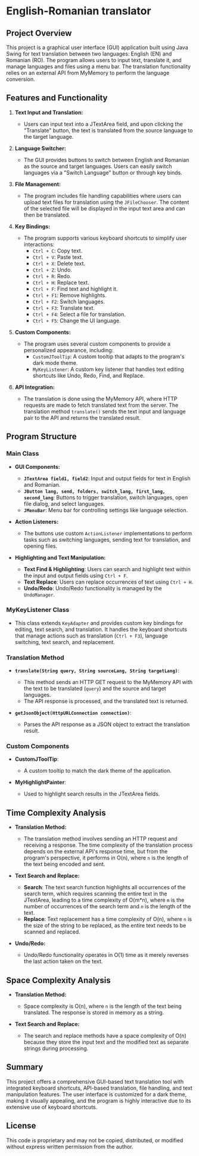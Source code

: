 # English-Romanian translator

## Project Overview

This project is a graphical user interface (GUI) application built using Java Swing for text translation between two languages: English (EN) and Romanian (RO). The program allows users to input text, translate it, and manage languages and files using a menu bar. The translation functionality relies on an external API from MyMemory to perform the language conversion.

## Features and Functionality
1. **Text Input and Translation:**
   - Users can input text into a JTextArea field, and upon clicking the "Translate" button, the text is translated from the source language to the target language.
   
2. **Language Switcher:**
   - The GUI provides buttons to switch between English and Romanian as the source and target languages. Users can easily switch languages via a "Switch Language" button or through key binds.

3. **File Management:**
   - The program includes file handling capabilities where users can upload text files for translation using the `JFileChooser`. The content of the selected file will be displayed in the input text area and can then be translated.

4. **Key Bindings:**
   - The program supports various keyboard shortcuts to simplify user interactions:
     - `Ctrl + C`: Copy text.
     - `Ctrl + V`: Paste text.
     - `Ctrl + X`: Delete text.
     - `Ctrl + Z`: Undo.
     - `Ctrl + R`: Redo.
     - `Ctrl + H`: Replace text.
     - `Ctrl + F`: Find text and highlight it.
     - `Ctrl + F1`: Remove highlights.
     - `Ctrl + F2`: Switch languages.
     - `Ctrl + F3`: Translate text.
     - `Ctrl + F4`: Select a file for translation.
     - `Ctrl + F5`: Change the UI language.

5. **Custom Components:**
   - The program uses several custom components to provide a personalized appearance, including:
     - `CustomJToolTip`: A custom tooltip that adapts to the program's dark mode theme.
     - `MyKeyListener`: A custom key listener that handles text editing shortcuts like Undo, Redo, Find, and Replace.

6. **API Integration:**
   - The translation is done using the MyMemory API, where HTTP requests are made to fetch translated text from the server. The translation method `translate()` sends the text input and language pair to the API and returns the translated result.

## Program Structure

### Main Class
- **GUI Components:**
  - **`JTextArea field1, field2`**: Input and output fields for text in English and Romanian.
  - **`JButton lang, send, folders, switch_lang, first_lang, second_lang`**: Buttons to trigger translation, switch languages, open file dialog, and select languages.
  - **`JMenuBar`**: Menu bar for controlling settings like language selection.
  
- **Action Listeners:**
  - The buttons use custom `ActionListener` implementations to perform tasks such as switching languages, sending text for translation, and opening files.

- **Highlighting and Text Manipulation:**
  - **Text Find & Highlighting**: Users can search and highlight text within the input and output fields using `Ctrl + F`.
  - **Text Replace**: Users can replace occurrences of text using `Ctrl + H`.
  - **Undo/Redo**: Undo/Redo functionality is managed by the `UndoManager`.

### MyKeyListener Class
- This class extends `KeyAdapter` and provides custom key bindings for editing, text search, and translation. It handles the keyboard shortcuts that manage actions such as translation (`Ctrl + F3`), language switching, text search, and replacement.

### Translation Method
- **`translate(String query, String sourceLang, String targetLang)`**: 
  - This method sends an HTTP GET request to the MyMemory API with the text to be translated (`query`) and the source and target languages.
  - The API response is processed, and the translated text is returned.
  
- **`getJsonObject(HttpURLConnection connection)`**: 
  - Parses the API response as a JSON object to extract the translation result.

### Custom Components
- **CustomJToolTip**: 
  - A custom tooltip to match the dark theme of the application.
  
- **MyHighlightPainter**: 
  - Used to highlight search results in the JTextArea fields.

## Time Complexity Analysis

- **Translation Method:**
  - The translation method involves sending an HTTP request and receiving a response. The time complexity of the translation process depends on the external API's response time, but from the program's perspective, it performs in O(n), where `n` is the length of the text being encoded and sent.
  
- **Text Search and Replace:**
  - **Search**: The text search function highlights all occurrences of the search term, which requires scanning the entire text in the JTextArea, leading to a time complexity of O(m*n), where `m` is the number of occurrences of the search term and `n` is the length of the text.
  - **Replace**: Text replacement has a time complexity of O(n), where `n` is the size of the string to be replaced, as the entire text needs to be scanned and replaced.

- **Undo/Redo:**
  - Undo/Redo functionality operates in O(1) time as it merely reverses the last action taken on the text.

## Space Complexity Analysis

- **Translation Method:**
  - Space complexity is O(n), where `n` is the length of the text being translated. The response is stored in memory as a string.

- **Text Search and Replace:**
  - The search and replace methods have a space complexity of O(n) because they store the input text and the modified text as separate strings during processing.

## Summary
This project offers a comprehensive GUI-based text translation tool with integrated keyboard shortcuts, API-based translation, file handling, and text manipulation features. The user interface is customized for a dark theme, making it visually appealing, and the program is highly interactive due to its extensive use of keyboard shortcuts.

## License

This code is proprietary and may not be copied, distributed, or modified without express written permission from the author.